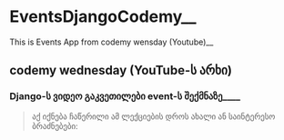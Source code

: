 # EventsDjangoCodemy__

This is Events App from codemy wensday (Youtube)__

## codemy wednesday (YouTube-ს არხი)
### Django-ს ვიდეო გაკვეთილები event-ს შექმნაზე____

> აქ იქნება ჩაწერილი ამ ლექციების დროს ახალი ან საინტერესო ბრაძნებები:


